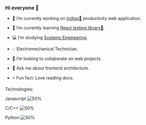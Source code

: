 ### Hi everyone 👋

- 🔭 I’m currently working on [Indigo:cherries:](https://indigo-taskmanager.herokuapp.com/) productivity web application.

   
- :octopus: I’m currently learning [React testing library:test_tube:](https://testing-library.com/docs/react-testing-library/intro).
- :computer: I'm studying [Systems Engineering](https://en.wikipedia.org/wiki/Systems_engineering).
- 💡 Electromechanical Technician.
- 👯 I’m looking to collaborate on web projects.
- 💬 Ask me about frontend architecture.
- ⚡ Fun fact: Love reading docs.

Technologies:

Javascript  ![50%](https://progress-bar.dev/90)

C/C++       ![50%](https://progress-bar.dev/60)

Python      ![50%](https://progress-bar.dev/40)

